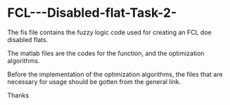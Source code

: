 # FCL---Disabled-flat-Task-2-

The fis file contains the fuzzy logic code used for creating an FCL doe disabled flats.

The matlab files are the codes for the function, and the optimization algorithms.

Before the implementation of the optimization algorithms, the files that are necessary for usage should be gotten from the general link.

Thanks

